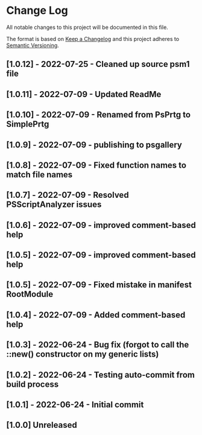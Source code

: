 # Change Log

All notable changes to this project will be documented in this file.

The format is based on [Keep a Changelog](http://keepachangelog.com/)
and this project adheres to [Semantic Versioning](http://semver.org/).

## [1.0.12] - 2022-07-25 - Cleaned up source psm1 file

## [1.0.11] - 2022-07-09 - Updated ReadMe

## [1.0.10] - 2022-07-09 - Renamed from PsPrtg to SimplePrtg

## [1.0.9] - 2022-07-09 - publishing to psgallery

## [1.0.8] - 2022-07-09 - Fixed function names to match file names

## [1.0.7] - 2022-07-09 - Resolved PSScriptAnalyzer issues

## [1.0.6] - 2022-07-09 - improved comment-based help

## [1.0.5] - 2022-07-09 - improved comment-based help

## [1.0.5] - 2022-07-09 - Fixed mistake in manifest RootModule

## [1.0.4] - 2022-07-09 - Added comment-based help

## [1.0.3] - 2022-06-24 - Bug fix (forgot to call the ::new() constructor on my generic lists)

## [1.0.2] - 2022-06-24 - Testing auto-commit from build process

## [1.0.1] - 2022-06-24 - Initial commit

## [1.0.0] Unreleased


